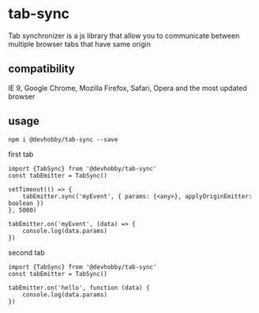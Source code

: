 # tab-sync

Tab synchronizer is a js library that allow you to communicate between multiple browser tabs that have same origin

## compatibility

IE 9, Google Chrome, Mozilla Firefox, Safari, Opera and the most updated browser

## usage

    npm i @devhobby/tab-sync --save

first tab

    import {TabSync} from '@devhobby/tab-sync'
    const tabEmitter = TabSync()

    setTimeout(() => {
    	tabEmitter.sync('myEvent', { params: {<any>}, applyOriginEmitter: boolean })
    }, 5000)

    tabEmitter.on('myEvent', (data) => {
    	console.log(data.params)
    })

second tab

    import {TabSync} from '@devhobby/tab-sync'
    const tabEmitter = TabSync()

    tabEmitter.on('hello', function (data) {
    	console.log(data.params)
    })
